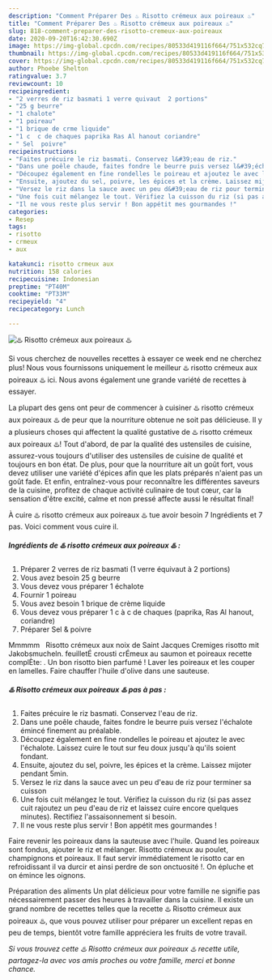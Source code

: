 ```yaml
---
description: "Comment Préparer Des ♨️ Risotto crémeux aux poireaux ♨️"
title: "Comment Préparer Des ♨️ Risotto crémeux aux poireaux ♨️"
slug: 818-comment-preparer-des-risotto-cremeux-aux-poireaux
date: 2020-09-20T16:42:30.690Z
image: https://img-global.cpcdn.com/recipes/80533d419116f664/751x532cq70/♨️-risotto-cremeux-aux-poireaux-♨️-photo-principale-de-la-recette.jpg
thumbnail: https://img-global.cpcdn.com/recipes/80533d419116f664/751x532cq70/♨️-risotto-cremeux-aux-poireaux-♨️-photo-principale-de-la-recette.jpg
cover: https://img-global.cpcdn.com/recipes/80533d419116f664/751x532cq70/♨️-risotto-cremeux-aux-poireaux-♨️-photo-principale-de-la-recette.jpg
author: Phoebe Shelton
ratingvalue: 3.7
reviewcount: 10
recipeingredient:
- "2 verres de riz basmati 1 verre quivaut  2 portions"
- "25 g beurre"
- "1 chalote"
- "1 poireau"
- "1 brique de crme liquide"
- "1 c  c de chaques paprika Ras Al hanout coriandre"
- " Sel  poivre"
recipeinstructions:
- "Faites précuire le riz basmati. Conservez l&#39;eau de riz."
- "Dans une poêle chaude, faites fondre le beurre puis versez l&#39;échalote émincé finement au préalable."
- "Découpez également en fine rondelles le poireau et ajoutez le avec l&#39;échalote. Laissez cuire le tout sur feu doux jusqu&#39;à qu&#39;ils soient fondant."
- "Ensuite, ajoutez du sel, poivre, les épices et la crème. Laissez mijoter pendant 5min."
- "Versez le riz dans la sauce avec un peu d&#39;eau de riz pour terminer sa cuisson"
- "Une fois cuit mélangez le tout. Vérifiez la cuisson du riz (si pas assez cuit rajoutez un peu d&#39;eau de riz et laissez cuire encore quelques minutes). Rectifiez l&#39;assaisonnement si besoin."
- "Il ne vous reste plus servir ! Bon appétit mes gourmandes !"
categories:
- Resep
tags:
- risotto
- crmeux
- aux

katakunci: risotto crmeux aux 
nutrition: 158 calories
recipecuisine: Indonesian
preptime: "PT40M"
cooktime: "PT33M"
recipeyield: "4"
recipecategory: Lunch

---
```



![♨️ Risotto crémeux aux poireaux ♨️](https://img-global.cpcdn.com/recipes/80533d419116f664/751x532cq70/♨️-risotto-cremeux-aux-poireaux-♨️-photo-principale-de-la-recette.jpg)

Si vous cherchez de nouvelles recettes à essayer ce week end ne cherchez plus! Nous vous fournissons uniquement le meilleur ♨️ risotto crémeux aux poireaux ♨️ ici. Nous avons également une grande variété de recettes à essayer.

La plupart des gens ont peur de commencer à cuisiner ♨️ risotto crémeux aux poireaux ♨️ de peur que la nourriture obtenue ne soit pas délicieuse. Il y a plusieurs choses qui affectent la qualité gustative de ♨️ risotto crémeux aux poireaux ♨️! Tout d'abord, de par la qualité des ustensiles de cuisine, assurez-vous toujours d'utiliser des ustensiles de cuisine de qualité et toujours en bon état. De plus, pour que la nourriture ait un goût fort, vous devez utiliser une variété d'épices afin que les plats préparés n'aient pas un goût fade. Et enfin, entraînez-vous pour reconnaître les différentes saveurs de la cuisine, profitez de chaque activité culinaire de tout cœur, car la sensation d'être excité, calme et non pressé affecte aussi le résultat final!

<!--inarticleads1-->

À cuire ♨️ risotto crémeux aux poireaux ♨️ tue avoir besoin 7 Ingrédients et 7 pas. Voici comment vous cuire il.

##### Ingrédients de ♨️ risotto crémeux aux poireaux ♨️ :

1. Préparer 2 verres de riz basmati (1 verre équivaut à 2 portions)
1. Vous avez besoin 25 g beurre
1. Vous devez vous préparer 1 échalote
1. Fournir 1 poireau
1. Vous avez besoin 1 brique de crème liquide
1. Vous devez vous préparer 1 c à c de chaques (paprika, Ras Al hanout, coriandre)
1. Préparer  Sel &amp; poivre


Mmmmm ️ ️ Risotto crémeux aux noix de Saint Jacques Cremiges risotto mit Jakobsmucheln. feuilletÉ crousti crÉmeux au saumon et poireaux recette complÈte: ️. Un bon risotto bien parfumé ! Laver les poireaux et les couper en lamelles. Faire chauffer l&#39;huile d&#39;olive dans une sauteuse. 

<!--inarticleads2-->

##### ♨️ Risotto crémeux aux poireaux ♨️ pas à pas :

1. Faites précuire le riz basmati. Conservez l&#39;eau de riz.
1. Dans une poêle chaude, faites fondre le beurre puis versez l&#39;échalote émincé finement au préalable.
1. Découpez également en fine rondelles le poireau et ajoutez le avec l&#39;échalote. Laissez cuire le tout sur feu doux jusqu&#39;à qu&#39;ils soient fondant.
1. Ensuite, ajoutez du sel, poivre, les épices et la crème. Laissez mijoter pendant 5min.
1. Versez le riz dans la sauce avec un peu d&#39;eau de riz pour terminer sa cuisson
1. Une fois cuit mélangez le tout. Vérifiez la cuisson du riz (si pas assez cuit rajoutez un peu d&#39;eau de riz et laissez cuire encore quelques minutes). Rectifiez l&#39;assaisonnement si besoin.
1. Il ne vous reste plus servir ! Bon appétit mes gourmandes !


Faire revenir les poireaux dans la sauteuse avec l&#39;huile. Quand les poireaux sont fondus, ajouter le riz et mélanger. Risotto crémeux au poulet, champignons et poireaux. Il faut servir immédiatement le risotto car en refroidissant il va durcir et ainsi perdre de son onctuosité !. On épluche et on émince les oignons. 

<!--inarticleads1-->

<p>
Préparation des aliments Un plat délicieux pour votre famille ne signifie pas nécessairement passer des heures à travailler dans la cuisine. Il existe un grand nombre de recettes telles que la recette ♨️ Risotto crémeux aux poireaux ♨️, que vous pouvez utiliser pour préparer un excellent repas en peu de temps, bientôt votre famille appréciera les fruits de votre travail.
</p>

<p>
<i>Si vous trouvez cette ♨️ Risotto crémeux aux poireaux ♨️ recette utile, partagez-la avec vos amis proches ou votre famille, merci et bonne chance.</i>
</p>
